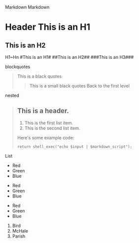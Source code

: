﻿Markdown
Markdown

Header
This is an H1
=============

This is an H2
-------------

H1~Hn
#This is an H1#
##This is an H2##
###This is an H3###

blockquotes
>This is a black quotes
>>This is a small black quotes
>Back to the first level

nested
> ## This is a header.
> 
> 1.   This is the first list item.
> 2.   This is the second list item.
> 
> Here's some example code:
> 
>     return shell_exec("echo $input | $markdown_script");

List
* Red
* Green
* Blue

+ Red
+ Green
+ Blue

- Red
- Green
- Blue

1. Bird
2. McHale
3. Parish

